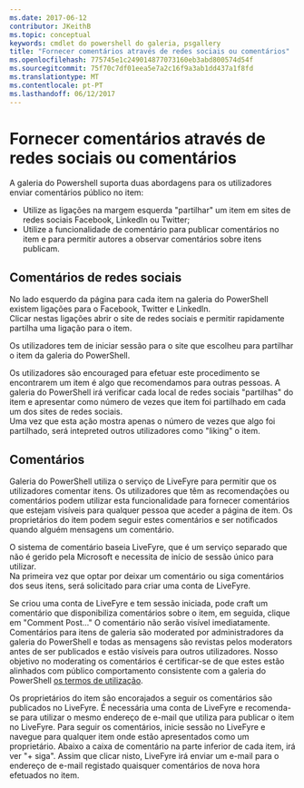 ```yaml
---
ms.date: 2017-06-12
contributor: JKeithB
ms.topic: conceptual
keywords: cmdlet do powershell do galeria, psgallery
title: "Fornecer comentários através de redes sociais ou comentários"
ms.openlocfilehash: 775745e1c249014877073160eb3abd800574d54f
ms.sourcegitcommit: 75f70c7df01eea5e7a2c16f9a3ab1dd437a1f8fd
ms.translationtype: MT
ms.contentlocale: pt-PT
ms.lasthandoff: 06/12/2017
---
```

# <a name="providing-feedback-via-social-media-or-comments"></a>Fornecer comentários através de redes sociais ou comentários

A galeria do Powershell suporta duas abordagens para os utilizadores enviar comentários público no item:

* Utilize as ligações na margem esquerda "partilhar" um item em sites de redes sociais Facebook, LinkedIn ou Twitter;
* Utilize a funcionalidade de comentário para publicar comentários no item e para permitir autores a observar comentários sobre itens publicam.

## <a name="social-media-feedback"></a>Comentários de redes sociais
No lado esquerdo da página para cada item na galeria do PowerShell existem ligações para o Facebook, Twitter e LinkedIn.   
Clicar nestas ligações abrir o site de redes sociais e permitir rapidamente partilha uma ligação para o item.

Os utilizadores tem de iniciar sessão para o site que escolheu para partilhar o item da galeria do PowerShell.     

Os utilizadores são encouraged para efetuar este procedimento se encontrarem um item é algo que recomendamos para outras pessoas. A galeria do PowerShell irá verificar cada local de redes sociais "partilhas" do item e apresentar como número de vezes que item foi partilhado em cada um dos sites de redes sociais.  
Uma vez que esta ação mostra apenas o número de vezes que algo foi partilhado, será intepreted outros utilizadores como "liking" o item.


## <a name="comments"></a>Comentários
Galeria do PowerShell utiliza o serviço de LiveFyre para permitir que os utilizadores comentar itens.
Os utilizadores que têm as recomendações ou comentários podem utilizar esta funcionalidade para fornecer comentários que estejam visíveis para qualquer pessoa que aceder a página de item.
Os proprietários do item podem seguir estes comentários e ser notificados quando alguém mensagens um comentário. 

O sistema de comentário baseia LiveFyre, que é um serviço separado que não é gerido pela Microsoft e necessita de início de sessão único para utilizar.  
Na primeira vez que optar por deixar um comentário ou siga comentários dos seus itens, será solicitado para criar uma conta de LiveFyre.

Se criou uma conta de LiveFyre e tem sessão iniciada, pode craft um comentário que disponibiliza comentários sobre o item, em seguida, clique em "Comment Post..." O comentário não serão visível imediatamente. Comentários para itens de galeria são moderated por administradores da galeria do PowerShell e todas as mensagens são revistas pelos moderators antes de ser publicados e estão visíveis para outros utilizadores.
Nosso objetivo no moderating os comentários é certificar-se de que estes estão alinhados com público comportamento consistente com a galeria do PowerShell [os termos de utilização](https://www.powershellgallery.com/policies/Terms).  

Os proprietários do item são encorajados a seguir os comentários são publicados no LiveFyre. É necessária uma conta de LiveFyre e recomenda-se para utilizar o mesmo endereço de e-mail que utiliza para publicar o item no LiveFyre. Para seguir os comentários, inicie sessão no LiveFyre e navegue para qualquer item onde estão apresentados como um proprietário. Abaixo a caixa de comentário na parte inferior de cada item, irá ver "+ siga". Assim que clicar nisto, LiveFyre irá enviar um e-mail para o endereço de e-mail registado quaisquer comentários de nova hora efetuados no item.

